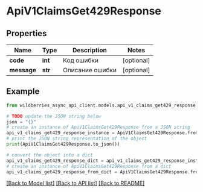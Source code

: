 # ApiV1ClaimsGet429Response


## Properties

Name | Type | Description | Notes
------------ | ------------- | ------------- | -------------
**code** | **int** | Код ошибки | [optional] 
**message** | **str** | Описание ошибки | [optional] 

## Example

```python
from wildberries_async_api_client.models.api_v1_claims_get429_response import ApiV1ClaimsGet429Response

# TODO update the JSON string below
json = "{}"
# create an instance of ApiV1ClaimsGet429Response from a JSON string
api_v1_claims_get429_response_instance = ApiV1ClaimsGet429Response.from_json(json)
# print the JSON string representation of the object
print(ApiV1ClaimsGet429Response.to_json())

# convert the object into a dict
api_v1_claims_get429_response_dict = api_v1_claims_get429_response_instance.to_dict()
# create an instance of ApiV1ClaimsGet429Response from a dict
api_v1_claims_get429_response_from_dict = ApiV1ClaimsGet429Response.from_dict(api_v1_claims_get429_response_dict)
```
[[Back to Model list]](../README.md#documentation-for-models) [[Back to API list]](../README.md#documentation-for-api-endpoints) [[Back to README]](../README.md)


